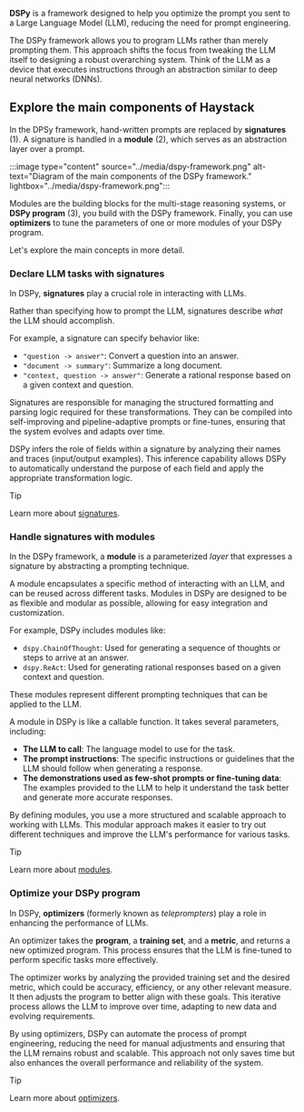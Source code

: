 **DSPy** is a framework designed to help you optimize the prompt you sent to a Large Language Model (LLM), reducing the need for prompt engineering.

The DSPy framework allows you to program LLMs rather than merely prompting them. This approach shifts the focus from tweaking the LLM itself to designing a robust overarching system. Think of the LLM as a device that executes instructions through an abstraction similar to deep neural networks (DNNs).

## Explore the main components of Haystack

In the DPSy framework, hand-written prompts are replaced by **signatures** (1). A signature is handled in a **module** (2), which serves as an abstraction layer over a prompt.

:::image type="content" source="../media/dspy-framework.png" alt-text="Diagram of the main components of the DSPy framework." lightbox="../media/dspy-framework.png":::

Modules are the building blocks for the multi-stage reasoning systems, or **DSPy program** (3), you build with the DSPy framework. Finally, you can use **optimizers** to tune the parameters of one or more modules of your DSPy program.

Let's explore the main concepts in more detail.

### Declare LLM tasks with signatures

In DSPy, **signatures** play a crucial role in interacting with LLMs.

Rather than specifying how to prompt the LLM, signatures describe *what* the LLM should accomplish.

For example, a signature can specify behavior like:

- `"question -> answer"`: Convert a question into an answer.
- `"document -> summary"`: Summarize a long document.
- `"context, question -> answer"`: Generate a rational response based on a given context and question.

Signatures are responsible for managing the structured formatting and parsing logic required for these transformations. They can be compiled into self-improving and pipeline-adaptive prompts or fine-tunes, ensuring that the system evolves and adapts over time.

DSPy infers the role of fields within a signature by analyzing their names and traces (input/output examples). This inference capability allows DSPy to automatically understand the purpose of each field and apply the appropriate transformation logic.

> [!Tip]
> Learn more about [signatures](https://dspy.ai/learn/programming/signatures/?azure-portal=true).

### Handle signatures with modules

In the DSPy framework, a **module** is a parameterized *layer* that expresses a signature by abstracting a prompting technique.

A module encapsulates a specific method of interacting with an LLM, and can be reused across different tasks. Modules in DSPy are designed to be as flexible and modular as possible, allowing for easy integration and customization.

For example, DSPy includes modules like:

- `dspy.ChainOfThought`: Used for generating a sequence of thoughts or steps to arrive at an answer.
- `dspy.ReAct`: Used for generating rational responses based on a given context and question.

These modules represent different prompting techniques that can be applied to the LLM.

A module in DSPy is like a callable function. It takes several parameters, including:

- **The LLM to call**: The language model to use for the task.
- **The prompt instructions**: The specific instructions or guidelines that the LLM should follow when generating a response.
- **The demonstrations used as few-shot prompts or fine-tuning data**: The examples provided to the LLM to help it understand the task better and generate more accurate responses.

By defining modules, you use a more structured and scalable approach to working with LLMs. This modular approach makes it easier to try out different techniques and improve the LLM's performance for various tasks.

> [!Tip]
> Learn more about [modules](https://dspy.ai/learn/programming/modules/?azure-portal=true).

### Optimize your DSPy program

In DSPy, **optimizers** (formerly known as *teleprompters*) play a role in enhancing the performance of LLMs.

An optimizer takes the **program**, a **training set**, and a **metric**, and returns a new optimized program. This process ensures that the LLM is fine-tuned to perform specific tasks more effectively.

The optimizer works by analyzing the provided training set and the desired metric, which could be accuracy, efficiency, or any other relevant measure. It then adjusts the program to better align with these goals. This iterative process allows the LLM to improve over time, adapting to new data and evolving requirements.

By using optimizers, DSPy can automate the process of prompt engineering, reducing the need for manual adjustments and ensuring that the LLM remains robust and scalable. This approach not only saves time but also enhances the overall performance and reliability of the system.

> [!Tip]
> Learn more about [optimizers](https://dspy.ai/learn/optimization/optimizers/?azure-portal=true).
